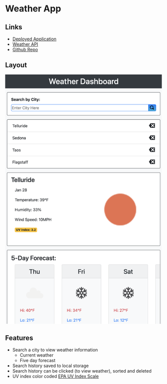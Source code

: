 # Weather App

## Links
- [Deployed Application](https://matt-gross-27.github.io/weather/)
- [Weather API](https://openweathermap.org/api)
- [Github Repo](https://github.com/matt-gross-27/weather)

## Layout
![Mockup](./assets/images/mockup.png)

## Features
- Search a city to view weather information
  - Current weather
  - Five day forecast
- Search history saved to local storage
- Search history can be clicked (to view weather), sorted and deleted
- UV index color coded [EPA UV Index Scale](https://www.epa.gov/sunsafety/uv-index-scale-0)